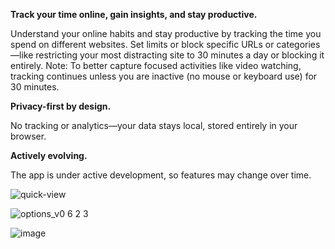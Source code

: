 **Track your time online, gain insights, and stay productive.**

Understand your online habits and stay productive by tracking the time you spend on different websites. Set limits or block specific URLs or categories—like restricting your most distracting site to 30 minutes a day or blocking it entirely.
Note: To better capture focused activities like video watching, tracking continues unless you are inactive (no mouse or keyboard use) for 30 minutes.

**Privacy-first by design.**

No tracking or analytics—your data stays local, stored entirely in your browser.

**Actively evolving.**

The app is under active development, so features may change over time.

![quick-view](https://github.com/user-attachments/assets/9353a5f6-c4d3-4fc4-8e59-4d266fe4779c)

![options_v0 6 2 3](https://github.com/user-attachments/assets/4b0819e5-e960-42e8-a038-97fed5f0edbf)

![image](https://github.com/user-attachments/assets/22586725-ef27-4240-8b21-85e32b7146be)
